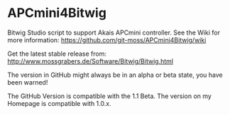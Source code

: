 APCmini4Bitwig
==============

Bitwig Studio script to support Akais APCmini controller.
See the Wiki for more information: https://github.com/git-moss/APCmini4Bitwig/wiki

Get the latest stable release from: http://www.mossgrabers.de/Software/Bitwig/Bitwig.html

The version in GitHub might always be in an alpha or beta state, you have been warned!

The GitHub Version is compatible with the 1.1 Beta. The version on my Homepage is compatible with 1.0.x.